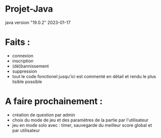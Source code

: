 # Projet-Java
java version "19.0.2" 2023-01-17

# Faits :
 - connexion
 - inscription
 - (dé)bannissement
 - suppression
 - tout le code fonctionel jusqu'ici est commenté en détail et rendu le plus lisible possible

# A faire prochainement :
 - création de question par admin
 - choix du mode de jeu et des paramètres de la partie par l'utilisateur
 - jeu en mode solo avec : timer, sauvegarde du meilleur score global et par utilisateur

